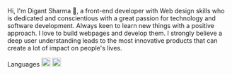 Hi, I'm Digant Sharma 🌻, a front-end developer  with Web design skills who is dedicated and conscientious with a great passion for technology and software development. Always keen to learn new things with a positive approach. I love to build webpages and develop them. I strongly believe a deep user understanding leads to the most innovative products that can create a lot of impact on people's lives.

Languages
<code><img height="20"
src="https://raw.githubusercontent.com/digantsharma1998/digantsharma1998.github.io/main/CSS3.png"></code>
<code><img height="20"
src="https://raw.githubusercontent.com/github/explore/80688e429a7 d4ef2fcale82350fe8e3517d3494
I d/topics/git/git.png"></code>
